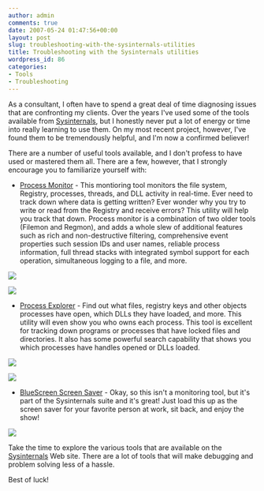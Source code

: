 ```yaml
---
author: admin
comments: true
date: 2007-05-24 01:47:56+00:00
layout: post
slug: troubleshooting-with-the-sysinternals-utilities
title: Troubleshooting with the Sysinternals utilities
wordpress_id: 86
categories:
- Tools
- Troubleshooting
---
```


As a consultant, I often have to spend a great deal of time diagnosing issues that are confronting my clients. Over the years I've used some of the tools available from [Sysinternals](http://www.microsoft.com/technet/sysinternals/default.mspx), but I honestly never put a lot of energy or time into really learning to use them. On my most recent project, however, I've found them to be tremendously helpful, and I'm now a confirmed believer!

There are a number of useful tools available, and I don't profess to have used or mastered them all. There are a few, however, that I strongly encourage you to familiarize yourself with:

  * [Process Monitor](http://www.microsoft.com/technet/sysinternals/ProcessesAndThreads/processmonitor.mspx) - This montioring tool monitors the file system, Registry, processes, threads, and DLL activity in real-time. Ever need to track down where data is getting written? Ever wonder why you try to write or read from the Registry and receive errors? This utility will help you track that down. Process monitor is a combination of two older tools (Filemon and Regmon), and adds a whole slew of additional features such as rich and non-destructive filtering, comprehensive event properties such session IDs and user names, reliable process information, full thread stacks with integrated symbol support for each operation, simultaneous logging to a file, and more.

[![](http://images.wadewegner.com/wordpress/content/binary/WindowsLiveWriter/TroubleshootingwiththeSysinternalsutilit_10F4D/ProcessMonitor_thumb.gif)](http://images.wadewegner.com/wordpress/content/binary/WindowsLiveWriter/TroubleshootingwiththeSysinternalsutilit_10F4D/ProcessMonitor%5B2%5D.gif)

[![](http://images.wadewegner.com/wordpress/content/binary/WindowsLiveWriter/TroubleshootingwiththeSysinternalsutilit_10F4D/ProcessMonitor2_thumb.gif)](http://images.wadewegner.com/wordpress/content/binary/WindowsLiveWriter/TroubleshootingwiththeSysinternalsutilit_10F4D/ProcessMonitor2%5B2%5D.gif)

  * [Process Explorer](http://www.microsoft.com/technet/sysinternals/Security/ProcessExplorer.mspx) - Find out what files, registry keys and other objects processes have open, which DLLs they have loaded, and more. This utility will even show you who owns each process. This tool is excellent for tracking down programs or processes that have locked files and directories. It also has some powerful search capability that shows you which processes have handles opened or DLLs loaded.

[![](http://images.wadewegner.com/wordpress/content/binary/WindowsLiveWriter/TroubleshootingwiththeSysinternalsutilit_10F4D/ProcessExplorer_thumb.gif)](http://images.wadewegner.com/wordpress/content/binary/WindowsLiveWriter/TroubleshootingwiththeSysinternalsutilit_10F4D/ProcessExplorer%5B2%5D.gif)

[![](http://images.wadewegner.com/wordpress/content/binary/WindowsLiveWriter/TroubleshootingwiththeSysinternalsutilit_10F4D/ProcessExplorer2_thumb.gif)](http://images.wadewegner.com/wordpress/content/binary/WindowsLiveWriter/TroubleshootingwiththeSysinternalsutilit_10F4D/ProcessExplorer2%5B2%5D.gif)

  * [BlueScreen Screen Saver](http://www.microsoft.com/technet/sysinternals/Miscellaneous/BlueScreen.mspx) - Okay, so this isn't a monitoring tool, but it's part of the Sysinternals suite and it's great! Just load this up as the screen saver for your favorite person at work, sit back, and enjoy the show!

![](http://images.wadewegner.com/wordpress/content/binary/bluescreenofdeath.gif)[](http://images.wadewegner.com/wordpress/content/binary/WindowsLiveWriter/TroubleshootingwiththeSysinternalsutilit_10F4D/bsod%5B2%5D.jpg)

Take the time to explore the various tools that are available on the [Sysinternals](http://www.microsoft.com/technet/sysinternals/default.mspx) Web site. There are a lot of tools that will make debugging and problem solving less of a hassle.

Best of luck!